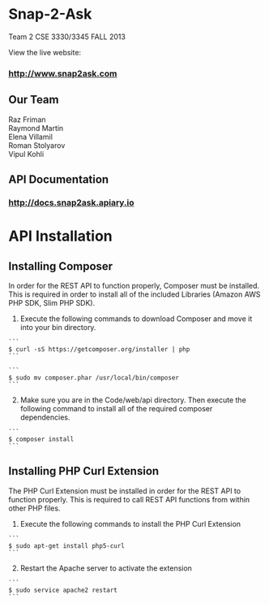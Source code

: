 # Snap-2-Ask 
Team 2 CSE 3330/3345 FALL 2013



View the live website:
### http://www.snap2ask.com


## Our Team

Raz Friman  
Raymond Martin  
Elena Villamil  
Roman Stolyarov  
Vipul Kohli  

## API Documentation
### http://docs.snap2ask.apiary.io


# API Installation

## Installing Composer
  
  In order for the REST API to function properly, Composer must be installed. This is required 
  in order to install all of the included Libraries (Amazon AWS PHP SDK, Slim PHP SDK).

  1. Execute the following commands to download Composer and move it into your bin directory.
    
    ```
    $ curl -sS https://getcomposer.org/installer | php
    ```
  
    ```
    $ sudo mv composer.phar /usr/local/bin/composer
    ```
  
  2. Make sure you are in the Code/web/api directory. Then execute the following command to
  install all of the required composer dependencies.
  
    ```
    $ composer install
    ```
      
  
## Installing PHP Curl Extension

  The PHP Curl Extension must be installed in order for the REST API to function properly. This is required to call REST API functions from within other PHP files.
  
  1. Execute the following commands to install the PHP Curl Extension
  
    ```
    $ sudo apt-get install php5-curl
    ```

  2. Restart the Apache server to activate the extension
  
    ```
    $ sudo service apache2 restart
    ```
